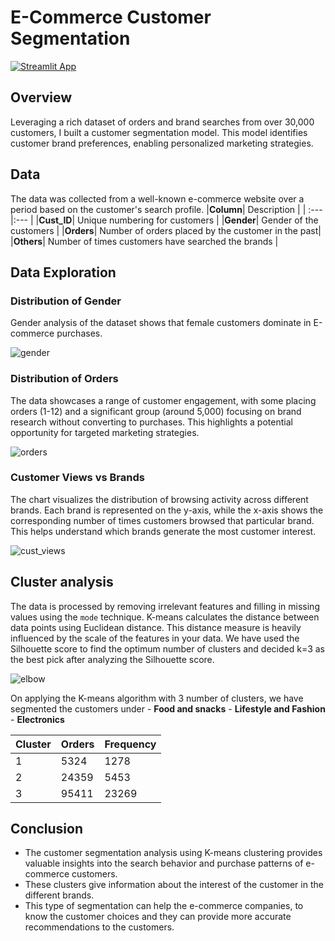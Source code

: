 # E-Commerce Customer Segmentation

[![Streamlit App](https://static.streamlit.io/badges/streamlit_badge_black_white.svg)](https://e-commerce-customer-segmentation.streamlit.app/)

## Overview
Leveraging a rich dataset of orders and brand searches from over 30,000 customers, I built a customer segmentation model. This model identifies customer brand preferences, enabling personalized marketing strategies.

## Data
The data was collected from a well-known e-commerce website over a period based on the customer's search profile.
|__Column__| Description |
| :--- |:--- |
|__Cust_ID__| Unique numbering for customers |
|__Gender__| Gender of the customers |
|__Orders__| Number of orders placed by the customer in the past|
|__Others__| Number of times customers have searched the brands |

## Data Exploration

### Distribution of Gender
Gender analysis of the dataset shows that female customers dominate in E-commerce purchases.

![gender](https://github.com/aishwarya-10/e-commerce_customer_segmentation/assets/48954230/6a7ad340-aa40-4d7c-b390-81c6cb8b0c7b)

### Distribution of Orders
The data showcases a range of customer engagement, with some placing orders (1-12) and a significant group (around 5,000) focusing on brand research without converting to purchases. This highlights a potential opportunity for targeted marketing strategies.

![orders](https://github.com/aishwarya-10/e-commerce_customer_segmentation/assets/48954230/0b42f915-938b-4e0d-b8e3-3f4fd010bbce)

### Customer Views vs Brands
The chart visualizes the distribution of browsing activity across different brands. Each brand is represented on the y-axis, while the x-axis shows the corresponding number of times customers browsed that particular brand. This helps understand which brands generate the most customer interest.

![cust_views](https://github.com/aishwarya-10/e-commerce_customer_segmentation/assets/48954230/03aae9dd-8ed6-4518-87c8-4ce3e5ef5c63)

## Cluster analysis
The data is processed by removing irrelevant features and filling in missing values using the `mode` technique. K-means calculates the distance between data points using Euclidean distance. This distance measure is heavily influenced by the scale of the features in your data. 
We have used the Silhouette score to find the optimum number of clusters and decided k=3 as the best pick after analyzing the Silhouette score.
    
![elbow](https://github.com/aishwarya-10/e-commerce_customer_segmentation/assets/48954230/2570c13a-062a-4267-8db0-8abc373e6b07)

On applying the K-means algorithm with 3 number of clusters, we have segmented the customers under
    - **Food and snacks**
    - **Lifestyle and Fashion**
    - **Electronics**

| Cluster | Orders | Frequency |
| :--- |:--- | :--- |
| 1 | 5324 | 1278 |
| 2 | 24359 | 5453 |
| 3 | 95411 | 23269 |

## Conclusion
- The customer segmentation analysis using K-means clustering provides valuable insights into the search behavior and purchase patterns of e-commerce customers.
- These clusters give information about the interest of the customer in the different brands. 
- This type of segmentation can help the e-commerce companies, to know the customer choices and they can provide more accurate recommendations to the customers.


